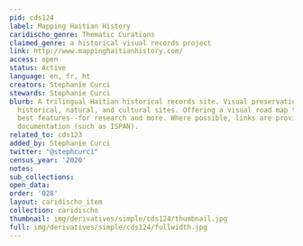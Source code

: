 ```yaml
---
pid: cds124
label: Mapping Haitian History
caridischo_genre: Thematic Curations
claimed_genre: a historical visual records project
link: http://www.mappinghaitianhistory.com/
access: open
status: Active
language: en, fr, ht
creators: Stephanie Curci
stewards: Stephanie Curci
blurb: A trilingual Haitian historical records site. Visual preservation of Haïtian
  historical, natural, and cultural sites. Offering a visual road map to some of Haiti's
  best features--for research and more. Where possible, links are provided to external
  documentation (such as ISPAN).
related_to: cds123
added_by: Stephanie Curci
twitter: "@stephcurci"
census_year: '2020'
notes:
sub_collections:
open_data:
order: '028'
layout: caridischo_item
collection: caridischo
thumbnail: img/derivatives/simple/cds124/thumbnail.jpg
full: img/derivatives/simple/cds124/fullwidth.jpg
---
```

